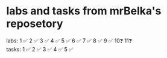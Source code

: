 # labs and tasks from mrBelka's reposetory 
labs: 1 ✅ 2 ✅ 3 ✅ 4 ✅ 5 ✅ 6 ✅ 7 ✅ 8 ✅ 9 ✅ 10❓ 11❓ <br>
tasks: 1 ✅ 2 ✅ 3 ✅ 4 ✅ 5 ✅
